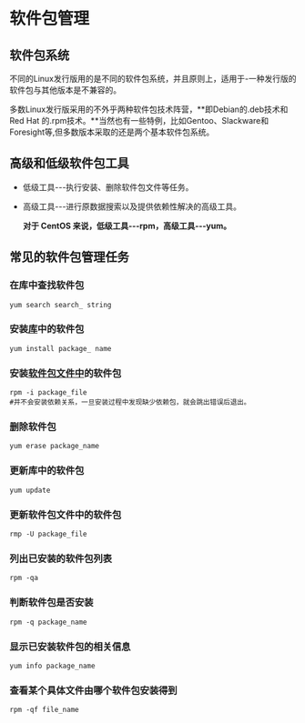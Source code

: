 # 软件包管理

## 软件包系统

​	不同的Linux发行版用的是不同的软件包系统，并且原则上，适用于-一种发行版的软件包与其他版本是不兼容的。

​	多数Linux发行版采用的不外乎两种软件包技术阵营，**即Debian的.deb技术和Red Hat 的.rpm技术。**当然也有一些特例，比如Gentoo、Slackware和Foresight等,但多数版本采取的还是两个基本软件包系统。

## 高级和低级软件包工具

- 低级工具---执行安装、删除软件包文件等任务。

- 高级工具---进行原数据搜索以及提供依赖性解决的高级工具。

  

  **对于 CentOS 来说，低级工具---rpm，高级工具---yum。**

## 常见的软件包管理任务

### 在库中查找软件包

```shell
yum search search_ string
```

### 安装<u>库</u>中的软件包

```shell
yum install package_ name
```

### 安装<u>软件包文件中</u>的软件包

```shell
rpm -i package_file 
#并不会安装依赖关系，一旦安装过程中发现缺少依赖包，就会跳出错误后退出。
```

### 删除软件包

```shell
yum erase package_name
```

### 更新库中的软件包

```shell
yum update
```

### 更新软件包文件中的软件包

```shell
rmp -U package_file
```

### 列出已安装的软件包列表

```shell
rpm -qa
```

### 判断软件包是否安装

```shell
rpm -q package_name
```

### 显示已安装软件包的相关信息

```shell
yum info package_name
```

### 查看某个具体文件由哪个软件包安装得到

```shell
rpm -qf file_name
```

